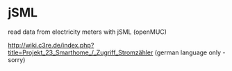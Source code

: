 # jSML
read data from electricity meters with jSML (openMUC)

http://wiki.c3re.de/index.php?title=Projekt_23_Smarthome_/_Zugriff_Stromzähler
(german language only - sorry)
